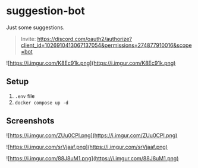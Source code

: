 # suggestion-bot

Just some suggestions.

> Invite: <https://discord.com/oauth2/authorize?client_id=1026910413067137054&permissions=274877910016&scope=bot>

![https://i.imgur.com/K8Ec91k.png](https://i.imgur.com/K8Ec91k.png)

## Setup

1. `.env` file
2. `docker compose up -d`

## Screenshots

![https://i.imgur.com/ZUu0CPl.png](https://i.imgur.com/ZUu0CPl.png)

![https://i.imgur.com/srVjaaf.png](https://i.imgur.com/srVjaaf.png)

![https://i.imgur.com/88J8uM1.png](https://i.imgur.com/88J8uM1.png)
